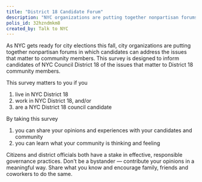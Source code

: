 ```yaml
---
title: "District 18 Candidate Forum"
description: "NYC organizations are putting together nonpartisan forums in which candidates can address the issues that matter to community members. This survey is designed to inform candidates of NYC Council District 18 of the issues that matter to District 18 community members."
polis_id: 32hzndmkm8
created_by: Talk to NYC
---
```


As NYC gets ready for city elections this fall, city organizations are putting together nonpartisan forums in which candidates can address the issues that matter to community members. This survey is designed to inform candidates of NYC Council District 18 of the issues that matter to District 18 community members.

This survey matters to you if you
1. live in NYC District 18
2. work in NYC District 18, and/or
3. are a NYC District 18 council candidate

By taking this survey
1. you can share your opinions and experiences with your candidates and community
2. you can learn what your community is thinking and feeling

Citizens and district officials both have a stake in effective, responsible governance practices. Don't be a bystander — contribute your opinions in a meaningful way. Share what you know and encourage family, friends and coworkers to do the same.
